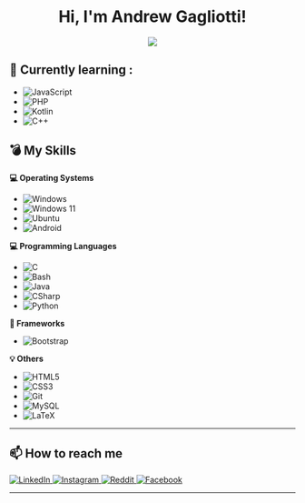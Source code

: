 <h1 align="center">Hi, I'm Andrew Gagliotti!</h1>
<p align="center"><a href="https://github.com/anuraghazra/github-readme-stats">
  <img align="center" src="https://github-readme-stats.vercel.app/api?username=AndrewGagliottiUnibo&show_icons=true&theme=tokyonight" />
</a>
</p>

## 🌱 Currently learning :
  <ul>
    <li>
      <img alt="JavaScript" src="https://img.shields.io/badge/javascript-%23323330.svg?style=for-the-badge&logo=javascript&logoColor=%23F7DF1E" />
    </li>
    <li>
      <img alt="PHP" src="https://img.shields.io/badge/php-%23777BB4.svg?style=for-the-badge&logo=php&logoColor=white" />
    </li>
    <li>
      <img alt="Kotlin" src="https://img.shields.io/badge/kotlin-%237F52FF.svg?style=for-the-badge&logo=kotlin&logoColor=white" />
    </li>  
    <li>
      <img alt="C++" src="https://img.shields.io/badge/c++-%2300599C.svg?style=for-the-badge&logo=c%2B%2B&logoColor=white" />
    </li>  
  </ul>

## 💣 My Skills
  <b>💻 Operating Systems</b> <br> 
  <ul>
    <li>
      <img alt="Windows" src="https://img.shields.io/badge/Windows-0078D6?style=for-the-badge&logo=windows&logoColor=white" />
    </li>
    <li>
      <img alt="Windows 11" src="https://img.shields.io/badge/Windows%2011-%230079d5.svg?style=for-the-badge&logo=Windows%2011&logoColor=white" />
    </li>
    <li>
      <img alt="Ubuntu" src="https://img.shields.io/badge/-Ubuntu-E95420?style=for-the-badge&logo=ubuntu&logoColor=white" />
    </li>
    <li>
      <img alt="Android" src="https://img.shields.io/badge/Android-3DDC84?style=for-the-badge&logo=android&logoColor=white" />
    </li> 
  </ul>
  
  <b>💻 Programming Languages</b> <br>
  <ul>
    <li>
      <img alt="C" src="https://img.shields.io/badge/c-%2300599C.svg?style=for-the-badge&logo=c&logoColor=white" />
    </li>
    <li>
      <img alt="Bash" src="https://img.shields.io/badge/-Bash-000000?style=for-the-badge&logo=gnu-bash&logoColor=white" />
    </li>
    <li>
      <img alt="Java" src="https://img.shields.io/badge/java-%23ED8B00.svg?style=for-the-badge&logo=java&logoColor=white" />
    </li>
    <li>
      <img alt="CSharp" src="https://img.shields.io/badge/c%23-%23239120.svg?style=for-the-badge&logo=c-sharp&logoColor=white" />
    </li>
    <li>
      <img alt="Python" src="https://img.shields.io/badge/python-3670A0?style=for-the-badge&logo=python&logoColor=ffdd54" />
    </li>  
  </ul>
  
  <b>🔮 Frameworks</b><br>
  <ul>
    <li>
      <img alt="Bootstrap" src="https://img.shields.io/badge/-Bootstrap-563D7C?style=for-the-badge&logo=bootstrap&logoColor=white" />  
    </li>  
  </ul>
  
  <b>💡 Others</b><br>
  <ul>
    <li>
      <img alt="HTML5" src="https://img.shields.io/badge/html5-%23E34F26.svg?style=for-the-badge&logo=html5&logoColor=white" />
    </li>
    <li>
      <img alt="CSS3" src="https://img.shields.io/badge/css3-%231572B6.svg?style=for-the-badge&logo=css3&logoColor=white" />  
    </li>
    <li>
      <img alt="Git" src="https://img.shields.io/badge/git-%23F05033.svg?style=for-the-badge&logo=git&logoColor=white" />
    </li>
    <li>
      <img alt="MySQL" src="https://img.shields.io/badge/mysql-%2300f.svg?style=for-the-badge&logo=mysql&logoColor=white" />  
    </li>  
    <li>
      <img alt="LaTeX" src="https://img.shields.io/badge/latex-%23008080.svg?style=for-the-badge&logo=latex&logoColor=white" />  
    </li>  
  </ul>

----

## 📫 How to reach me
<p>
  <a href="https://www.linkedin.com/in/andrew-gagliotti-230114/">
    <img alt="LinkedIn" src="https://img.shields.io/badge/linkedin-%230077B5.svg?style=for-the-badge&logo=linkedin&logoColor=white">
  </a>
  <a href="https://www.instagram.com/andrew_gagliotti.exe/">
    <img alt="Instagram" src="https://img.shields.io/badge/Instagram-%23E4405F.svg?style=for-the-badge&logo=Instagram&logoColor=white" />
  </a> 
  <a href="https://www.reddit.com/u/Ghosts2301?utm_medium=android_app&utm_source=share">
    <img alt="Reddit" src="https://img.shields.io/badge/Reddit-FF4500?style=for-the-badge&logo=reddit&logoColor=white" />
  </a>
  <a href="https://www.facebook.com/profile.php?id=100071303372344">
    <img alt="Facebook" src="https://img.shields.io/badge/Facebook-%231877F2.svg?style=for-the-badge&logo=Facebook&logoColor=white">
  </a>

----

<!--
**AndrewGagliottiUnibo/AndrewGagliottiUnibo** is a ✨ _special_ ✨ repository because its `README.md` (this file) appears on your GitHub profile.

Here are some ideas to get you started:

- 🔭 I’m currently working on ...
- 🌱 I’m currently learning ...
- 👯 I’m looking to collaborate on ...
- 🤔 I’m looking for help with ...
- 💬 Ask me about ...
- 📫 How to reach me: ...
- 😄 Pronouns: ...
- ⚡ Fun fact: ...
-->
